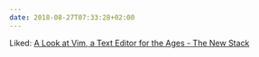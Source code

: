 ```yaml
---
date: 2018-08-27T07:33:28+02:00
---
```


Liked: [A Look at Vim, a Text Editor for the Ages - The New Stack](https://thenewstack.io/a-look-at-vim-a-text-editor-for-the-ages/)
